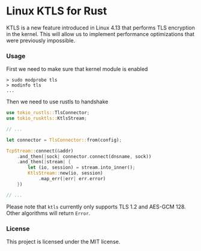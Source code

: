 # Linux KTLS for Rust

KTLS is a new feature introduced in Linux 4.13 that performs TLS encryption in the kernel.
This will allow us to implement performance optimizations that were previously impossible.

### Usage

First we need to make sure that kernel module is enabled

```
> sudo modprobe tls
> modinfo tls
...
```

Then we need to use rustls to handshake

```rust
use tokio_rustls::TlsConnector;
use tokio_rusktls::KtlsStream;

// ...

let connector = TlsConnector::from(config);

TcpStream::connect(&addr)
	.and_then(|sock| connector.connect(dnsname, sock))
	.and_then(|stream| {
		let (io, session) = stream.into_inner();
		KtlsStream::new(io, session)
			.map_err(|err| err.error)
	})

// ...
```

Please note that `ktls` currently only supports TLS 1.2 and AES-GCM 128.
Other algorithms will return `Error`.

### License

This project is licensed under the MIT license.
